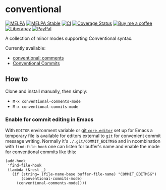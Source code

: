 # conventional
[![MELPA][melpa-badge]][melpa-package]
[![MELPA Stable][melpa-stable-badge]][melpa-stable-package]
[![CI][ci-badge]][ci-workflow]
[![Coverage Status][cover-badge]][cover-link]
[![Buy me a coffee][bmc-badge]][bmc-link]
[![Liberapay][lp-badge]][lp-link]
[![PayPal][ppl-badge]][ppl-link]

A collection of minor modes supporting Conventional syntax.

Currently available:
* [conventional: comments][comments]
* [Conventional Commits][commits]

## How to

Clone and install manually, then simply:
* `M-x conventional-comments-mode`
* `M-x conventional-commits-mode`

### Enable for commit editing in Emacs

With `EDITOR` environment variable or [git `core.editor`][git-editor] set up
for Emacs a temporary file is available for editors external to `git` for
convenient commit message writing. Normally it's `./.git/COMMIT_EDITMSG` and in
ncombination with `find-file-hook` one can listen for buffer's name and enable
the mode for conventional commits like this:

```emacs-lisp
(add-hook
 'find-file-hook
 (lambda (&rest _)
   (if (string= (file-name-base buffer-file-name) "COMMIT_EDITMSG")
       (conventional-commits-mode)
     (conventional-comments-mode))))
```

[melpa-badge]: http://melpa.org/packages/conventional-badge.svg
[melpa-package]: http://melpa.org/#/conventional
[melpa-stable-badge]: http://stable.melpa.org/packages/conventional-badge.svg
[melpa-stable-package]: http://stable.melpa.org/#/conventional
[bmc-badge]: https://img.shields.io/badge/-buy_me_a%C2%A0coffee-gray?logo=buy-me-a-coffee
[bmc-link]: https://www.buymeacoffee.com/peterbadida
[ppl-badge]: https://img.shields.io/badge/-paypal-grey?logo=paypal
[ppl-link]: https://paypal.me/peterbadida
[lp-badge]: https://img.shields.io/badge/-liberapay-grey?logo=liberapay
[lp-link]: https://liberapay.com/keyweeusr
[ci-badge]: https://github.com/KeyWeeUsr/conventional/actions/workflows/test.yml/badge.svg
[ci-workflow]: https://github.com/KeyWeeUsr/conventional/actions/workflows/test.yml
[cover-badge]: https://coveralls.io/repos/github/KeyWeeUsr/conventional/badge.svg?branch=master
[cover-link]: https://coveralls.io/github/KeyWeeUsr/conventional?branch=master
[comments]: https://conventionalcomments.org
[commits]: https://www.conventionalcommits.org
[git-editor]: https://git-scm.com/book/en/v2/Customizing-Git-Git-Configuration#_core_editor
